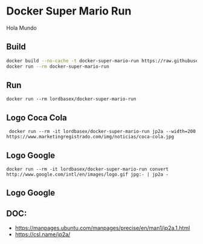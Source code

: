 # Docker Super Mario Run
Hola Mundo

## Build
```bash
docker build --no-cache -t docker-super-mario-run https://raw.githubusercontent.com/lordbasex/Docker/master/docker-super-mario-run/Dockerfile
docker run --rm docker-super-mario-run
```
## Run 
```
docker run --rm lordbasex/docker-super-mario-run
```

## Logo Coca Cola
```
 docker run --rm -it lordbasex/docker-super-mario-run jp2a --width=200 https://www.marketingregistrado.com/img/noticias/coca-cola.jpg
```

## Logo Google
```
docker run --rm -it lordbasex/docker-super-mario-run convert http://www.google.com/intl/en/images/logo.gif jpg:- | jp2a -
```

## Logo Google

## DOC:
* https://manpages.ubuntu.com/manpages/precise/en/man1/jp2a.1.html
* https://csl.name/jp2a/
